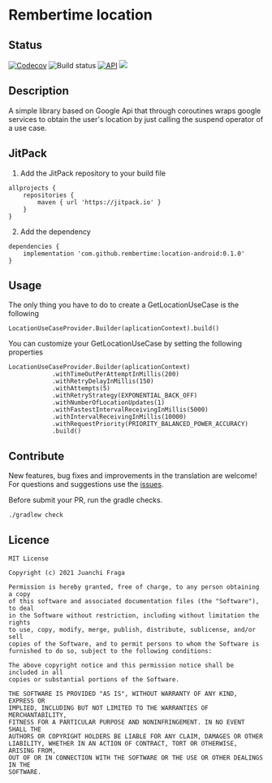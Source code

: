 # Rembertime location

## Status
[![Codecov](https://codecov.io/gh/rembertime/location-android/branch/develop/graph/badge.svg?token=7KHDY9ATMG)](https://codecov.io/gh/rembertime/location-android) ![Build status](https://github.com/rembertime/location-android/workflows/Build%20status/badge.svg) [![API](https://img.shields.io/badge/API-%2B16-brightgreen)](https://android-arsenal.com/api?level=16#l16) [![](https://jitpack.io/v/rembertime/location-android.svg)](https://jitpack.io/#rembertime/location-android)
  
## Description
A simple library based on Google Api that through coroutines wraps google services to obtain the user's location by just calling the suspend operator of a use case.

## JitPack
1. Add the JitPack repository to your build file
```
allprojects {
    repositories {
        maven { url 'https://jitpack.io' }
    }
}
```
2. Add the dependency
```
dependencies {
    implementation 'com.github.rembertime:location-android:0.1.0'
}
```

## Usage
The only thing you have to do to create a GetLocationUseCase is the following
```
LocationUseCaseProvider.Builder(aplicationContext).build()
```

You can customize your GetLocationUseCase by setting the following properties
```
LocationUseCaseProvider.Builder(aplicationContext)
            .withTimeOutPerAttemptInMillis(200)
            .withRetryDelayInMillis(150)
            .withAttempts(5)
            .withRetryStrategy(EXPONENTIAL_BACK_OFF)
            .withNumberOfLocationUpdates(1)
            .withFastestIntervalReceivingInMillis(5000)
            .withIntervalReceivingInMillis(10000)
            .withRequestPriority(PRIORITY_BALANCED_POWER_ACCURACY)
            .build()
```

## Contribute
New features, bug fixes and improvements in the translation are welcome! For questions and suggestions use the [issues](https://github.com/JuanchiFraga/rembertime-location-android/issues).

Before submit your PR, run the gradle checks.
```
./gradlew check
```

## Licence
```
MIT License

Copyright (c) 2021 Juanchi Fraga

Permission is hereby granted, free of charge, to any person obtaining a copy
of this software and associated documentation files (the "Software"), to deal
in the Software without restriction, including without limitation the rights
to use, copy, modify, merge, publish, distribute, sublicense, and/or sell
copies of the Software, and to permit persons to whom the Software is
furnished to do so, subject to the following conditions:

The above copyright notice and this permission notice shall be included in all
copies or substantial portions of the Software.

THE SOFTWARE IS PROVIDED "AS IS", WITHOUT WARRANTY OF ANY KIND, EXPRESS OR
IMPLIED, INCLUDING BUT NOT LIMITED TO THE WARRANTIES OF MERCHANTABILITY,
FITNESS FOR A PARTICULAR PURPOSE AND NONINFRINGEMENT. IN NO EVENT SHALL THE
AUTHORS OR COPYRIGHT HOLDERS BE LIABLE FOR ANY CLAIM, DAMAGES OR OTHER
LIABILITY, WHETHER IN AN ACTION OF CONTRACT, TORT OR OTHERWISE, ARISING FROM,
OUT OF OR IN CONNECTION WITH THE SOFTWARE OR THE USE OR OTHER DEALINGS IN THE
SOFTWARE.
```


